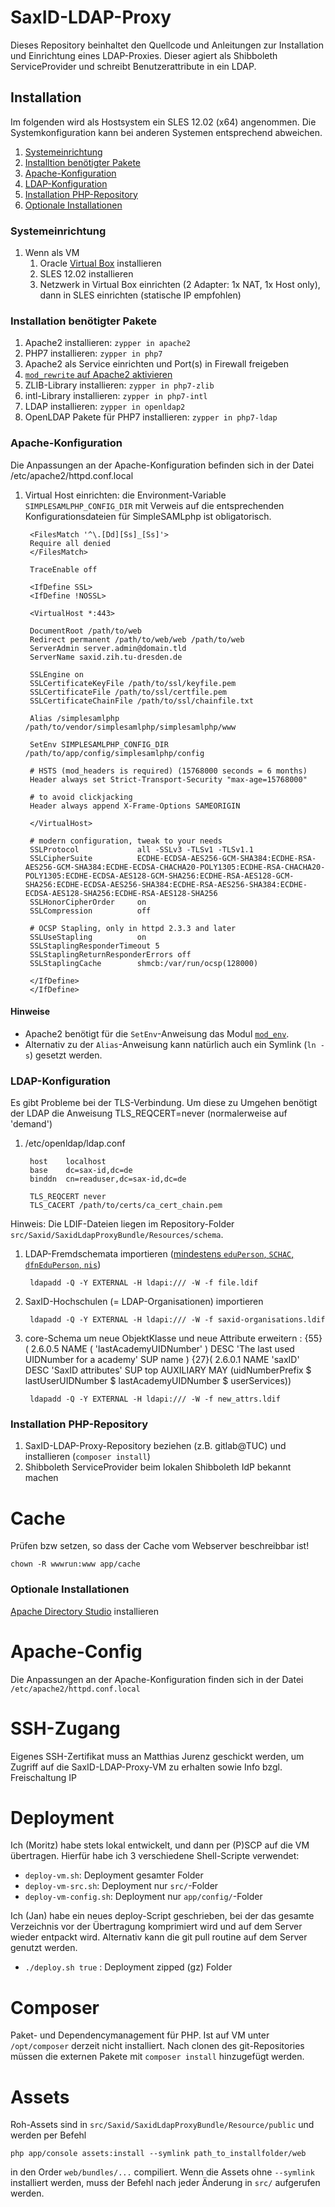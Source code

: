 # SaxID-LDAP-Proxy #

Dieses Repository beinhaltet den Quellcode und Anleitungen zur Installation und Einrichtung eines LDAP-Proxies. Dieser agiert als Shibboleth ServiceProvider und schreibt Benutzerattribute in ein LDAP.

## Installation ##

Im folgenden wird als Hostsystem ein SLES 12.02 (x64) angenommen. Die Systemkonfiguration kann bei anderen Systemen entsprechend abweichen.

1. [Systemeinrichtung](#system)
1. [Installtion benötigter Pakete](#pakete)
1. [Apache-Konfiguration](#apache)
1. [LDAP-Konfiguration](#ldap)
1. [Installation PHP-Repository](#php)
1. [Optionale Installationen](#optional)

### <a name="system"></a>Systemeinrichtung ###

1. Wenn als VM
   1. Oracle [Virtual Box](https://www.virtualbox.org/) installieren
   1. SLES 12.02 installieren
   1. Netzwerk in Virtual Box einrichten (2 Adapter: 1x NAT, 1x Host only), dann in SLES einrichten (statische IP empfohlen)

### <a name="pakete"></a>Installation benötigter Pakete ###

1. Apache2 installieren: `zypper in apache2`
1. PHP7 installieren: `zypper in php7`
1. Apache2 als Service einrichten und Port(s) in Firewall freigeben
1. [`mod_rewrite` auf Apache2 aktivieren](http://askubuntu.com/questions/48362/how-to-enable-mod-rewrite-in-apache)
1. ZLIB-Library installieren: `zypper in php7-zlib`
1. intl-Library installieren: `zypper in php7-intl`
1. LDAP installieren: `zypper in openldap2`
1. OpenLDAP Pakete für PHP7 installieren: `zypper in php7-ldap`

### <a name="apache"></a>Apache-Konfiguration ###

Die Anpassungen an der Apache-Konfiguration befinden sich in der Datei
        /etc/apache2/httpd.conf.local

1. Virtual Host einrichten: die Environment-Variable `SIMPLESAMLPHP_CONFIG_DIR` mit Verweis auf die entsprechenden Konfigurationsdateien für SimpleSAMLphp ist obligatorisch.

        <FilesMatch '^\.[Dd][Ss]_[Ss]'>
        Require all denied
        </FilesMatch>

        TraceEnable off

        <IfDefine SSL>
        <IfDefine !NOSSL>

        <VirtualHost *:443>

        DocumentRoot /path/to/web
        Redirect permanent /path/to/web/web /path/to/web
        ServerAdmin server.admin@domain.tld
        ServerName saxid.zih.tu-dresden.de

        SSLEngine on
        SSLCertificateKeyFile /path/to/ssl/keyfile.pem
        SSLCertificateFile /path/to/ssl/certfile.pem
        SSLCertificateChainFile /path/to/ssl/chainfile.txt

        Alias /simplesamlphp /path/to/vendor/simplesamlphp/simplesamlphp/www

        SetEnv SIMPLESAMLPHP_CONFIG_DIR /path/to/app/config/simplesamlphp/config

        # HSTS (mod_headers is required) (15768000 seconds = 6 months)
        Header always set Strict-Transport-Security "max-age=15768000"

        # to avoid clickjacking
        Header always append X-Frame-Options SAMEORIGIN

        </VirtualHost>

        # modern configuration, tweak to your needs
        SSLProtocol             all -SSLv3 -TLSv1 -TLSv1.1
        SSLCipherSuite          ECDHE-ECDSA-AES256-GCM-SHA384:ECDHE-RSA-AES256-GCM-SHA384:ECDHE-ECDSA-CHACHA20-POLY1305:ECDHE-RSA-CHACHA20-POLY1305:ECDHE-ECDSA-AES128-GCM-SHA256:ECDHE-RSA-AES128-GCM-SHA256:ECDHE-ECDSA-AES256-SHA384:ECDHE-RSA-AES256-SHA384:ECDHE-ECDSA-AES128-SHA256:ECDHE-RSA-AES128-SHA256
        SSLHonorCipherOrder     on
        SSLCompression          off

        # OCSP Stapling, only in httpd 2.3.3 and later
        SSLUseStapling          on
        SSLStaplingResponderTimeout 5
        SSLStaplingReturnResponderErrors off
        SSLStaplingCache        shmcb:/var/run/ocsp(128000)

        </IfDefine>
        </IfDefine>


#### Hinweise ####

* Apache2 benötigt für die `SetEnv`-Anweisung das Modul [`mod_env`](http://httpd.apache.org/docs/2.2/mod/mod_env.html).
* Alternativ zu der `Alias`-Anweisung kann natürlich auch ein Symlink (`ln -s`) gesetzt werden.

### <a name="ldap"></a>LDAP-Konfiguration ###

Es gibt Probleme bei der TLS-Verbindung. Um diese zu Umgehen benötigt der LDAP die Anweisung TLS_REQCERT=never (normalerweise auf 'demand')

1. /etc/openldap/ldap.conf

        host	localhost
        base	dc=sax-id,dc=de
        binddn	cn=readuser,dc=sax-id,dc=de

        TLS_REQCERT never
        TLS_CACERT /path/to/certs/ca_cert_chain.pem

Hinweis: Die LDIF-Dateien liegen im Repository-Folder `src/Saxid/SaxidLdapProxyBundle/Resources/schema`.

1. LDAP-Fremdschemata importieren ([mindestens `eduPerson`, `SCHAC`, `dfnEduPerson`, `nis`](https://www.aai.dfn.de/der-dienst/attribute/))

        ldapadd -Q -Y EXTERNAL -H ldapi:/// -W -f file.ldif

1. SaxID-Hochschulen (= LDAP-Organisationen) importieren

        ldapadd -Q -Y EXTERNAL -H ldapi:/// -W -f saxid-organisations.ldif

1. core-Schema um neue ObjektKlasse und neue Attribute erweitern :
{55}( 2.6.0.5 NAME ( 'lastAcademyUIDNumber' ) DESC 'The last used UIDNumber for a academy' SUP name )
{27}( 2.6.0.1 NAME 'saxID' DESC 'SaxID attributes' SUP top AUXILIARY MAY (uidNumberPrefix $ lastUserUIDNumber $ lastAcademyUIDNumber $ userServices))

        ldapadd -Q -Y EXTERNAL -H ldapi:/// -W -f new_attrs.ldif

### <a name="php"></a>Installation PHP-Repository ###

1. SaxID-LDAP-Proxy-Repository beziehen (z.B. gitlab@TUC) und installieren (`composer install`)
1. Shibboleth ServiceProvider beim lokalen Shibboleth IdP bekannt machen

# Cache

Prüfen bzw setzen, so dass der Cache vom Webserver beschreibbar ist!

    chown -R wwwrun:www app/cache

### <a name="optional"></a>Optionale Installationen ###

[Apache Directory Studio](https://directory.apache.org/studio/) installieren

# Apache-Config

Die Anpassungen an der Apache-Konfiguration finden sich in der Datei `/etc/apache2/httpd.conf.local`

# SSH-Zugang

Eigenes SSH-Zertifikat muss an Matthias Jurenz geschickt werden, um Zugriff auf die SaxID-LDAP-Proxy-VM zu erhalten sowie Info bzgl. Freischaltung IP

# Deployment

Ich (Moritz) habe stets lokal entwickelt, und dann per (P)SCP auf die VM übertragen. Hierfür habe ich 3 verschiedene Shell-Scripte verwendet:

* `deploy-vm.sh`: Deployment gesamter Folder
* `deploy-vm-src.sh`: Deployment nur `src/`-Folder
* `deploy-vm-config.sh`: Deployment nur `app/config/`-Folder

Ich (Jan) habe ein neues deploy-Script geschrieben, bei der das gesamte Verzeichnis vor der Übertragung komprimiert wird und auf dem Server wieder entpackt wird. Alternativ kann die git pull routine auf dem Server genutzt werden.

* `./deploy.sh true` : Deployment zipped (gz) Folder

# Composer

Paket- und Dependencymanagement für PHP. Ist auf VM unter `/opt/composer` derzeit nicht installiert. Nach clonen des git-Repositories müssen die externen Pakete mit `composer install` hinzugefügt werden.

# Assets

Roh-Assets sind in `src/Saxid/SaxidLdapProxyBundle/Resource/public` und werden per Befehl

    php app/console assets:install --symlink path_to_installfolder/web

in den Order `web/bundles/...` compiliert. Wenn die Assets ohne `--symlink` installiert werden, muss der Befehl nach jeder Änderung in `src/` aufgerufen werden.
